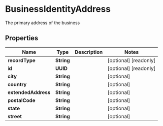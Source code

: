

# BusinessIdentityAddress

The primary address of the business

## Properties

| Name | Type | Description | Notes |
|------------ | ------------- | ------------- | -------------|
|**recordType** | **String** |  |  [optional] [readonly] |
|**id** | **UUID** |  |  [optional] [readonly] |
|**city** | **String** |  |  [optional] |
|**country** | **String** |  |  [optional] |
|**extendedAddress** | **String** |  |  [optional] |
|**postalCode** | **String** |  |  [optional] |
|**state** | **String** |  |  [optional] |
|**street** | **String** |  |  [optional] |



